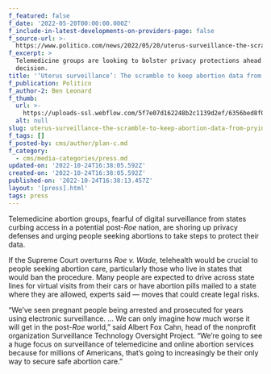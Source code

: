 ```yaml
---
f_featured: false
f_date: '2022-05-20T00:00:00.000Z'
f_include-in-latest-developments-on-providers-page: false
f_source-url: >-
  https://www.politico.com/news/2022/05/20/uterus-surveillance-the-scramble-to-keep-abortion-data-from-prying-eyes-00033775
f_excerpt: >
  Telemedicine groups are looking to bolster privacy protections ahead of Roe
  decision.
title: '‘Uterus surveillance’: The scramble to keep abortion data from prying eyes'
f_publication: Politico
f_author-2: Ben Leonard
f_thumb:
  url: >-
    https://uploads-ssl.webflow.com/5f7e07d162248b2c1139d2ef/6356bed8f0a2127343ff7cf9_download222.jpeg
  alt: null
slug: uterus-surveillance-the-scramble-to-keep-abortion-data-from-prying-eyes
f_tags: []
f_posted-by: cms/author/plan-c.md
f_category:
  - cms/media-categories/press.md
updated-on: '2022-10-24T16:38:05.592Z'
created-on: '2022-10-24T16:38:05.592Z'
published-on: '2022-10-24T16:38:13.457Z'
layout: '[press].html'
tags: press
---
```


Telemedicine abortion groups, fearful of digital surveillance from states curbing access in a potential post-_Roe_ nation, are shoring up privacy defenses and urging people seeking abortions to take steps to protect their data.

If the Supreme Court overturns _Roe v. Wade,_ telehealth would be crucial to people seeking abortion care, particularly those who live in states that would ban the procedure. Many people are expected to drive across state lines for virtual visits from their cars or have abortion pills mailed to a state where they are allowed, experts said — moves that could create legal risks.

“We’ve seen pregnant people being arrested and prosecuted for years using electronic surveillance. … We can only imagine how much worse it will get in the post-_Roe_ world,” said Albert Fox Cahn, head of the nonprofit organization Surveillance Technology Oversight Project. “We’re going to see a huge focus on surveillance of telemedicine and online abortion services because for millions of Americans, that’s going to increasingly be their only way to secure safe abortion care.”
